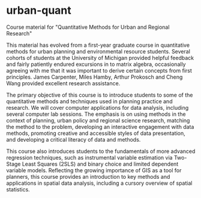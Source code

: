 urban-quant
===========

Course material for "Quantitative Methods for Urban and Regional Research"

This material has evolved from a first-year graduate course in quantitative methods for urban planning and environmental resource students. Several cohorts of students at the University of Michigan provided helpful feedback and fairly patiently endured excursions in to matrix algebra, occasionally agreeing with me that it was important to derive certain concepts from first principles. James Carpenter, Miles Hamby, Arthur Prokosch and Cheng Wang provided excellent research assistance.

The primary objective of this course is to introduce students to some of the quantitative methods and techniques used in planning practice and research. We will cover computer applications for data analysis, including several computer lab sessions. The emphasis is on using methods in the context of planning, urban policy and regional science research, matching the method to the problem, developing an interactive engagement with data methods, promoting creative and accessible styles of data presentation, and developing a critical literacy of data and methods.
 
This course also introduces students to the fundamentals of more advanced regression techniques, such as instrumental variable estimation via Two-Stage Least Squares (2SLS) and binary choice and limited dependent variable models. Reflecting the growing importance of GIS as a tool for planners, this course provides an introduction to key methods and applications in spatial data analysis, including a cursory overview of spatial statistics.
